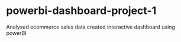 # powerbi-dashboard-project-1
Analysed ecommerce sales data created interactive dashboard using powerBI
